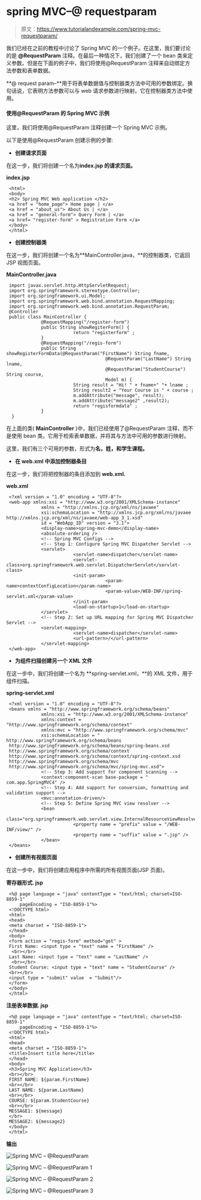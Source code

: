 # spring MVC–@ requestparam

> 原文：<https://www.tutorialandexample.com/spring-mvc-requestparam/>

我们已经在之前的教程中讨论了 Spring MVC 的一个例子。在这里，我们要讨论的是 **@RequestParam** 注释。在最后一种情况下，我们创建了一个 bean 类来定义参数。但是在下面的例子中，我们将使用@RequestParam 注释来自动绑定方法参数和表单数据。

**@ request param–**用于将表单数据值与控制器类方法中可用的参数绑定。换句话说，它表明方法参数可以与 web 请求参数进行映射。它在控制器类方法中使用。

#### 使用@RequestParam 的 Spring MVC 示例

这里，我们将使用@RequestParam 注释创建一个 Spring MVC 示例。

以下是使用@RequestParam 创建示例的步骤:

*   **创建请求页面**

在这一步，我们将创建一个名为**index.jsp 的请求页面。**

**index.jsp**

```
 <html>
 <body>
 <h2> Spring MVC Web application </h2>
 <a href = "home_page"> Home page | </a>
 <a href = "about_us"> About Us | </a>
 <a href = "general-form"> Query Form | </a>
 <a href= "register-form" > Registration Form </a>
 </body>
 </html> 
```

*   **创建控制器类**

在这一步，我们将创建一个名为**MainController.java，**的控制器类，它返回 JSP 视图页面。

**MainController.java**

```
 import javax.servlet.http.HttpServletRequest;
 import org.springframework.stereotype.Controller;
 import org.springframework.ui.Model;
 import org.springframework.web.bind.annotation.RequestMapping;
 import org.springframework.web.bind.annotation.RequestParam;
 @Controller
 public class MainController {
             @RequestMapping("/register-form")
             public String showRegiterForm() {
                         return "registerform" ;
             }
             @RequestMapping("/regis-form")
             public String showRegisterFormData(@RequestParam("FirstName") String fname,
                                     @RequestParam("LastName") String lname, 
                                     @RequestParam("StudentCourse") String course,
                                     Model m) {
                         String result = "Hi! " + fname+" "+ lname ;  
                         String result2 = "Your Course is " + course ;
                         m.addAttribute("message", result);
                         m.addAttribute("message2" ,result2); 
                         return "regisformdata" ;
             }
  } 
```

在上面的类( **MainController** )中，我们已经使用了@RequestParam 注释，而不是使用 bean 类。它用于检索表单数据，并将其与方法中可用的参数进行映射。

这里，我们有三个可用的参数，形式为**名，姓，**和**学生课程。**

*   **在 web.xml 中添加控制器条目**

在这一步，我们将把控制器的条目添加到 **web.xml.**

**web.xml**

```
 <?xml version = "1.0" encoding = "UTF-8"?>
 <web-app xmlns:xsi = "http://www.w3.org/2001/XMLSchema-instance"
             xmlns = "http://xmlns.jcp.org/xml/ns/javaee"
             xsi:schemaLocation = "http://xmlns.jcp.org/xml/ns/javaee http://xmlns.jcp.org/xml/ns/javaee/web-app_3_1.xsd"
             id = "WebApp_ID" version = "3.1">
             <display-name>spring-mvc-demo</display-name>
             <absolute-ordering />
             <!-- Spring MVC Configs -->
             <!-- Step 1: Configure Spring MVC Dispatcher Servlet -->
             <servlet>
                         <servlet-name>dispatcher</servlet-name>
                         <servlet-class>org.springframework.web.servlet.DispatcherServlet</servlet-class>
                         <init-param>
                                     <param-name>contextConfigLocation</param-name>
                                     <param-value>/WEB-INF/spring-servlet.xml</param-value>
                         </init-param>
                         <load-on-startup>1</load-on-startup>
             </servlet>
             <!-- Step 2: Set up URL mapping for Spring MVC Dispatcher Servlet -->
             <servlet-mapping>
                         <servlet-name>dispatcher</servlet-name>
                         <url-pattern>/</url-pattern>
             </servlet-mapping>
 </web-app> 
```

*   **为组件扫描创建另一个 XML 文件**

在这一步中，我们将创建一个名为 **spring-servlet.xml，**的 XML 文件，用于组件扫描。

**spring-servlet.xml**

```
 <?xml version = "1.0" encoding = "UTF-8"?>
 <beans xmlns = "http://www.springframework.org/schema/beans"
             xmlns:xsi = "http://www.w3.org/2001/XMLSchema-instance" 
             xmlns:context = "http://www.springframework.org/schema/context"
             xmlns:mvc = "http://www.springframework.org/schema/mvc"
             xsi:schemaLocation = "  http://www.springframework.org/schema/beans
 http://www.springframework.org/schema/beans/spring-beans.xsd
 http://www.springframework.org/schema/context
 http://www.springframework.org/schema/context/spring-context.xsd
 http://www.springframework.org/schema/mvc
 http://www.springframework.org/schema/mvc/spring-mvc.xsd">
             <!-- Step 3: Add support for component scanning -->
             <context:component-scan base-package = " com.app.SpringMVC4" />
             <!-- Step 4: Add support for conversion, formatting and validation support -->
             <mvc:annotation-driven/>
             <!-- Step 5: Define Spring MVC view resolver -->
             <bean
                         class="org.springframework.web.servlet.view.InternalResourceViewResolver">
                         <property name = "prefix" value = "/WEB-INF/view/" />
                         <property name = "suffix" value = ".jsp" />
             </bean>
 </beans> 
```

*   **创建所有视图页面**

在这一步中，我们将创建应用程序中所需的所有视图页面(JSP 页面)。

**寄存器形式. jsp**

```
 <%@ page language = "java" contentType = "text/html; charset=ISO-8859-1"
     pageEncoding = "ISO-8859-1"%>
 <!DOCTYPE html>
 <html>
 <head>
 <meta charset = "ISO-8859-1">
 </head>
 <body>
 <form action = "regis-form" method="get" >
 First Name: <input type = "text" name = "FirstName" />
  <br></br>
 Last Name: <input type = "text" name = "LastName" />
  <br></br>
 Student Course: <input type = "text" name = "StudentCourse" />
 <br></br> 
 <input type = "submit" value  = "Submit"/>
 </form>
 </body>
 </html> 
```

**注册表单数据. jsp**

```
 <%@ page language = "java" contentType = "text/html; charset=ISO-8859-1"
     pageEncoding = "ISO-8859-1"%>
 <!DOCTYPE html>
 <html>
 <head>
 <meta charset = "ISO-8859-1">
 <title>Insert title here</title>
 </head>
 <body>
 <h3>Spring MVC Application</h3>
 <br></br>
 FIRST NAME: ${param.FirstName}
 <br></br>
 LAST NAME: ${param.LastName} 
 <br></br>
 COURSE: ${param.StudentCourse}
 <br></br>
 MESSAGE1: ${message}
 </br>
 MESSAGE2: ${message2}
 </body>
 </html> 
```

**输出**

![Spring MVC – @RequestParam](img/c1d18b17e01e5034cd6b0ab42fe21829.png)

![Spring MVC – @RequestParam 1](img/384bec43ee9d2232d675bdd1036972bf.png)

![Spring MVC – @RequestParam 2](img/9326dc11ea1454df84921b7e34fa55df.png)

![Spring MVC – @RequestParam 3](img/051133f6adf91b98a992a679e05d0d4a.png)
